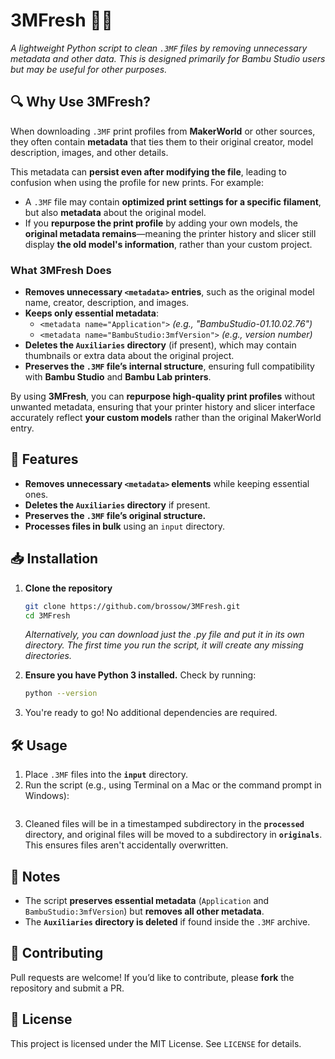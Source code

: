 # 3MFresh 🧼✨
*A lightweight Python script to clean `.3MF` files by removing unnecessary metadata and other data. This is designed primarily for Bambu Studio users but may be useful for other purposes.*

## 🔍 Why Use 3MFresh?
When downloading `.3MF` print profiles from **MakerWorld** or other sources, they often contain **metadata** that ties them to their original creator, model description, images, and other details.

This metadata can **persist even after modifying the file**, leading to confusion when using the profile for new prints. For example:
- A `.3MF` file may contain **optimized print settings for a specific filament**, but also **metadata** about the original model.
- If you **repurpose the print profile** by adding your own models, the **original metadata remains**—meaning the printer history and slicer still display **the old model's information**, rather than your custom project.

### **What 3MFresh Does**
- **Removes unnecessary `<metadata>` entries**, such as the original model name, creator, description, and images.
- **Keeps only essential metadata**:
  - `<metadata name="Application">` *(e.g., "BambuStudio-01.10.02.76")*
  - `<metadata name="BambuStudio:3mfVersion">` *(e.g., version number)*
- **Deletes the `Auxiliaries` directory** (if present), which may contain thumbnails or extra data about the original project.
- **Preserves the `.3MF` file’s internal structure**, ensuring full compatibility with **Bambu Studio** and **Bambu Lab printers**.

By using **3MFresh**, you can **repurpose high-quality print profiles** without unwanted metadata, ensuring that your printer history and slicer interface accurately reflect **your custom models** rather than the original MakerWorld entry.

## 🚀 Features
- **Removes unnecessary `<metadata>` elements** while keeping essential ones.
- **Deletes the `Auxiliaries` directory** if present.
- **Preserves the `.3MF` file’s original structure.**
- **Processes files in bulk** using an `input` directory.

## 📥 Installation
1. **Clone the repository**
   ```bash
   git clone https://github.com/brossow/3MFresh.git
   cd 3MFresh
   ```
   *Alternatively, you can download just the .py file and put it in its own directory. The first time you run the script, it will create any missing directories.*

2. **Ensure you have Python 3 installed.**
   Check by running:
   ```bash
   python --version
   ```

3. You're ready to go! No additional dependencies are required.

## 🛠 Usage
1. Place `.3MF` files into the **`input`** directory.
2. Run the script (e.g., using Terminal on a Mac or the command prompt in Windows):
   ```python process_3mf.py
   ```
3. Cleaned files will be in a timestamped subdirectory in the **`processed`** directory, and original files will be moved to a subdirectory in **`originals`**. This ensures files aren't accidentally overwritten.

## 📌 Notes
- The script **preserves essential metadata** (`Application` and `BambuStudio:3mfVersion`) but **removes all other metadata**.
- The **`Auxiliaries` directory is deleted** if found inside the `.3MF` archive.

## 🤝 Contributing
Pull requests are welcome! If you’d like to contribute, please **fork** the repository and submit a PR.

## 📝 License
This project is licensed under the MIT License. See `LICENSE` for details.